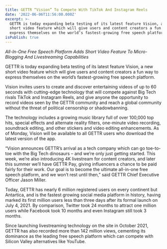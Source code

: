 ```yaml
---
title: GETTR “Vision” To Compete With TikTok And Instagram Reels
date: '2022-06-06T11:56:00.000Z'
excerpt: >-
  GETTR is today expanding beta testing of its latest feature Vision, a new
  short video feature which will give users and content creators a fun way to
  express themselves on the world’s fastest-growing free speech platform...
isPublish: true
---
```


_All-In-One Free Speech Platform Adds Short Video Feature To Micro-Blogging And Livestreaming Capabilities_ 

GETTR is today expanding beta testing of its latest feature Vision, a new short video feature which will give users and content creators a fun way to express themselves on the world’s fastest-growing free speech platform.  
  
Vision invites users to create and discover entertaining videos of up to 60 seconds with cutting-edge technology that will compete against Big Tech rivals TikTok and Instagram Reels, and give anyone the opportunity to record videos seen by the GETTR community and reach a global community without the threat of political censorship or shadowbanning.  
  
The technology includes a growing music library full of over 100,000 top hits, special effects and alternate reality filters, one-minute video recording, soundtrack editing, and other stickers and video editing enhancements. As of Monday, Vision will be available to all GETTR users who download the latest version of the app.  
  
“Vision announces GETTR’s arrival as a tech company which can go toe-to-toe with the Big Tech dinosaurs – and we’re only just getting started. This week, we’re also introducing 4K livestream for content creators, and later this summer we’ll have GETTR Pay, giving influencers a chance to be paid fairly for their work. Our goal is to become the ultimate all-in-one free speech platform, and we won’t rest until then,” said GETTR Chief Executive Officer Jason Miller.  
  
Today, GETTR has nearly 6 million registered users on every continent but Antartica, and is the fastest growing social media platform in history, having marked its first million users less than three days after its formal launch on July 4, 2021. By comparison, Twitter took 24 months to attract one million users while Facebook took 10 months and even Instagram still took 3 months.  
  
Since launching livestreaming technology on the site in October 2021, GETTR has also recorded more than 142 million views, cementing its dominance as the leading free speech platform which can compete with Silicon Valley alternatives like YouTube.
